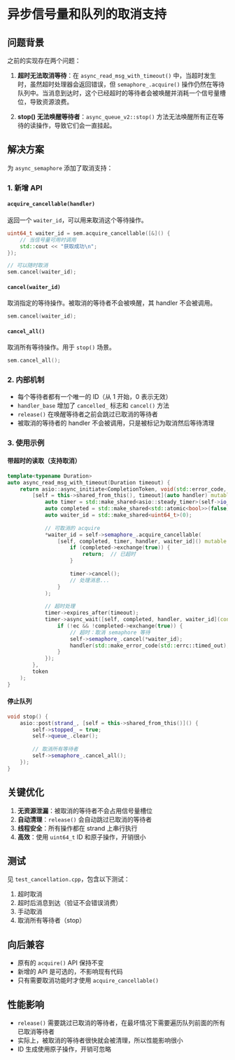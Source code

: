 # 异步信号量和队列的取消支持

## 问题背景

之前的实现存在两个问题：

1. **超时无法取消等待**：在 `async_read_msg_with_timeout()` 中，当超时发生时，虽然超时处理器会返回错误，但 `semaphore_.acquire()` 操作仍然在等待队列中。当消息到达时，这个已经超时的等待者会被唤醒并消耗一个信号量槽位，导致资源浪费。

2. **stop() 无法唤醒等待者**：`async_queue_v2::stop()` 方法无法唤醒所有正在等待的读操作，导致它们会一直挂起。

## 解决方案

为 `async_semaphore` 添加了取消支持：

### 1. 新增 API

#### `acquire_cancellable(handler)` 
返回一个 `waiter_id`，可以用来取消这个等待操作。

```cpp
uint64_t waiter_id = sem.acquire_cancellable([&]() {
    // 当信号量可用时调用
    std::cout << "获取成功\n";
});

// 可以随时取消
sem.cancel(waiter_id);
```

#### `cancel(waiter_id)`
取消指定的等待操作。被取消的等待者不会被唤醒，其 handler 不会被调用。

```cpp
sem.cancel(waiter_id);
```

#### `cancel_all()`
取消所有等待操作。用于 `stop()` 场景。

```cpp
sem.cancel_all();
```

### 2. 内部机制

- 每个等待者都有一个唯一的 ID（从 1 开始，0 表示无效）
- `handler_base` 增加了 `cancelled_` 标志和 `cancel()` 方法
- `release()` 在唤醒等待者之前会跳过已取消的等待者
- 被取消的等待者的 handler 不会被调用，只是被标记为取消然后等待清理

### 3. 使用示例

#### 带超时的读取（支持取消）

```cpp
template<typename Duration>
auto async_read_msg_with_timeout(Duration timeout) {
    return asio::async_initiate<CompletionToken, void(std::error_code, T)>(
        [self = this->shared_from_this(), timeout](auto handler) mutable {
            auto timer = std::make_shared<asio::steady_timer>(self->io_context_);
            auto completed = std::make_shared<std::atomic<bool>>(false);
            auto waiter_id = std::make_shared<uint64_t>(0);
            
            // 可取消的 acquire
            *waiter_id = self->semaphore_.acquire_cancellable(
                [self, completed, timer, handler, waiter_id]() mutable {
                    if (completed->exchange(true)) {
                        return;  // 已超时
                    }
                    
                    timer->cancel();
                    // 处理消息...
                }
            );
            
            // 超时处理
            timer->expires_after(timeout);
            timer->async_wait([self, completed, handler, waiter_id](const std::error_code& ec) mutable {
                if (!ec && !completed->exchange(true)) {
                    // 超时：取消 semaphore 等待
                    self->semaphore_.cancel(*waiter_id);
                    handler(std::make_error_code(std::errc::timed_out), T{});
                }
            });
        },
        token
    );
}
```

#### 停止队列

```cpp
void stop() {
    asio::post(strand_, [self = this->shared_from_this()]() {
        self->stopped_ = true;
        self->queue_.clear();
        
        // 取消所有等待者
        self->semaphore_.cancel_all();
    });
}
```

## 关键优化

1. **无资源泄漏**：被取消的等待者不会占用信号量槽位
2. **自动清理**：`release()` 会自动跳过已取消的等待者
3. **线程安全**：所有操作都在 strand 上串行执行
4. **高效**：使用 `uint64_t` ID 和原子操作，开销很小

## 测试

见 `test_cancellation.cpp`，包含以下测试：

1. 超时取消
2. 超时后消息到达（验证不会错误消费）
3. 手动取消
4. 取消所有等待者（stop）

## 向后兼容

- 原有的 `acquire()` API 保持不变
- 新增的 API 是可选的，不影响现有代码
- 只有需要取消功能时才使用 `acquire_cancellable()`

## 性能影响

- `release()` 需要跳过已取消的等待者，在最坏情况下需要遍历队列前面的所有已取消等待者
- 实际上，被取消的等待者很快就会被清理，所以性能影响很小
- ID 生成使用原子操作，开销可忽略

